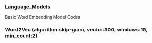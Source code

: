 ### Language_Models
Basic Word Embedding Model Codes

### Word2Vec (algorithm:skip-gram, vector:300, windows:15, min_count:2)

